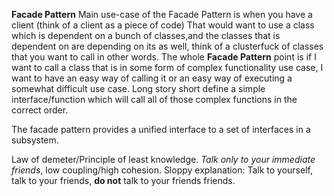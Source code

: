 **Facade Pattern**
Main use-case of the Facade Pattern is when you have a client (think of a client as a piece of code)
That would want to use a class which is dependent on a bunch of classes,and the classes that is dependent on 
are depending on its as well, think of a clusterfuck of classes that you want to call in other words.
The whole **Facade Pattern** point is if I want to call a class that is in some form of complex functionality use case,
I want to have an easy way of calling it or an easy way of executing a somewhat difficult use case.
Long story short define a simple interface/function which will call all of those complex functions in the correct order.

The facade pattern provides a unified interface to a set of interfaces in a subsystem.

Law of demeter/Principle of least knowledge.
_Talk only to your immediate friends_, low coupling/high cohesion.
Sloppy explanation: Talk to yourself, talk to your friends, **do not** talk to your friends friends.